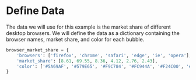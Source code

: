 # Define Data

The data we will use for this example is the market share of different desktop browsers. We will define the data as a dictionary containing the browser names, market share, and color for each bubble.

```python
browser_market_share = {
    'browsers': ['firefox', 'chrome', 'safari', 'edge', 'ie', 'opera'],
    'market_share': [8.61, 69.55, 8.36, 4.12, 2.76, 2.43],
    'color': ['#5A69AF', '#579E65', '#F9C784', '#FC944A', '#F24C00', '#00B825']
}
```

